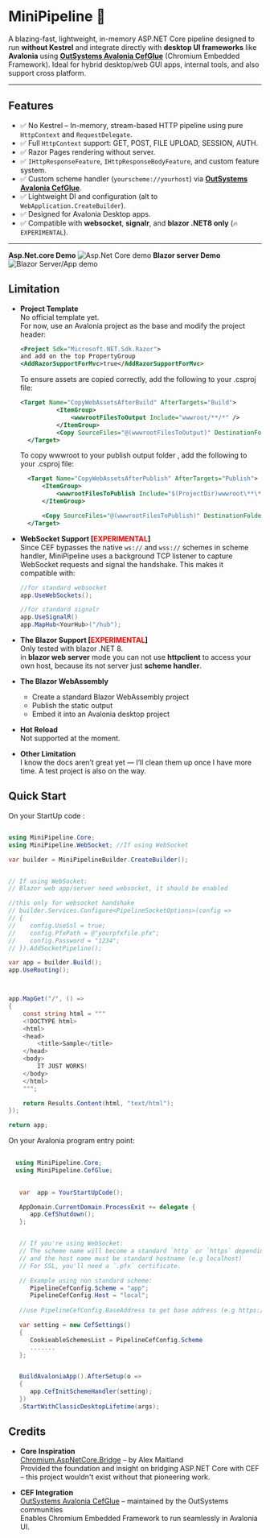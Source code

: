 # MiniPipeline 🚀


A blazing-fast, lightweight, in-memory ASP.NET Core pipeline designed to run **without Kestrel** and integrate directly with **desktop UI frameworks** like **Avalonia** using [**OutSystems Avalonia CefGlue**](https://github.com/OutSystems/CefGlue) (Chromium Embedded Framework). Ideal for hybrid desktop/web GUI apps, internal tools, and also support cross platform. 

---

## Features

- ✅ No Kestrel – In-memory, stream-based HTTP pipeline using pure `HttpContext` and `RequestDelegate`.
- ✅ Full `HttpContext` support: GET, POST, FILE UPLOAD, SESSION, AUTH.
- ✅ Razor Pages rendering without server.
- ✅ `IHttpResponseFeature`, `IHttpResponseBodyFeature`, and custom feature system.
- ✅ Custom scheme handler (`yourscheme://yourhost`) via [**OutSystems Avalonia CefGlue**](https://github.com/OutSystems/CefGlue).
- ✅ Lightweight DI and configuration (alt to `WebApplication.CreateBuilder`).
- ✅ Designed for Avalonia Desktop apps.
- ✅ Compatible with **websocket**, **signalr**, and **blazor .NET8 only** (`🔥EXPERIMENTAL`).

---
 **Asp.Net.core Demo**
![Asp.Net Core demo](20250628122359.gif)
 **Blazor server Demo**
![Blazor Server/App demo](blazor-web-app-svr.gif)

## Limitation
- **Project Template**  
  No official template yet.  
  For now, use an Avalonia project as the base and modify the project header:

  ```xml
  <Project Sdk="Microsoft.NET.Sdk.Razor"> 
  and add on the top PropertyGroup
  <AddRazorSupportForMvc>true</AddRazorSupportForMvc>	
  ```

  To ensure assets are copied correctly, add the following to your .csproj file:  
  ```xml
  <Target Name="CopyWebAssetsAfterBuild" AfterTargets="Build">
			<ItemGroup>
				<wwwrootFilesToOutput Include="wwwroot/**/*" />
			</ItemGroup>
			<Copy SourceFiles="@(wwwrootFilesToOutput)" DestinationFolder="$(OutputPath)wwwroot\%(RecursiveDir)" SkipUnchangedFiles="true" />
	</Target>
  ```

  To copy wwwroot to your publish output folder , add the following to your .csproj file:
  ```xml  
 	<Target Name="CopyWebAssetsAfterPublish" AfterTargets="Publish">
		<ItemGroup>
			<wwwrootFilesToPublish Include="$(ProjectDir)wwwroot\**\*" />
		</ItemGroup>

		<Copy SourceFiles="@(wwwrootFilesToPublish)" DestinationFolder="$(PublishDir)wwwroot\%(wwwrootFilesToPublish.RecursiveDir)" SkipUnchangedFiles="true" />
	</Target>
  ```

- **WebSocket Support [<span style="color:red">EXPERIMENTAL</span>]**  
  Since CEF bypasses the native `ws://` and `wss://` schemes in scheme handler, MiniPipeline uses a background TCP listener to capture WebSocket requests and signal the handshake.
  This makes it compatible with:

  ```c#
  //for standard websocket
  app.UseWebSockets();

  //for standard signalr
  app.UseSignalR()
  app.MapHub<YourHub>("/hub");
  ```  



- **The Blazor Support [<span style="color:red">EXPERIMENTAL</span>]**  
   Only tested with blazor  .NET 8.  
   in **blazor web server** mode you can not use **httpclient** to access your own host, because its not server just **scheme handler**.

- **The Blazor WebAssembly**  
  - Create a standard Blazor WebAssembly project
  - Publish the static output
  - Embed it into an Avalonia desktop project
  
- **Hot Reload**  
   Not supported at the moment.    

- **Other Limitation**  
   I know the docs aren’t great yet — I’ll clean them up once I have more time. A test project is also on the way.

## Quick Start 
On your StartUp code :
```csharp

using MiniPipeline.Core;
using MiniPipeline.WebSocket; //If using WebSocket

var builder = MiniPipelineBuilder.CreateBuilder();


// If using WebSocket:
// Blazor web app/server need websocket, it should be enabled

//this only for websocket handshake 
// builder.Services.Configure<PipelineSocketOptions>(config =>
// {
//    config.UseSsl = true;
//    config.PfxPath = @"yourpfxfile.pfx"; 
//    config.Password = "1234";
// }).AddSocketPipeline();

var app = builder.Build();   
app.UseRouting();



app.MapGet("/", () =>
{
    const string html = """
    <!DOCTYPE html>
    <html>
    <head>
        <title>Sample</title>
    </head>
    <body>
        IT JUST WORKS!
    </body>
    </html>
    """;

    return Results.Content(html, "text/html");
});

return app;

```

On your Avalonia program entry point:
```csharp
  
  using MiniPipeline.Core;
  using MiniPipeline.CefGlue;
 

   var  app = YourStartUpCode();

   AppDomain.CurrentDomain.ProcessExit += delegate { 
      app.CefShutdown();
   };


   // If you're using WebSocket: 
   // The scheme name will become a standard `http` or `https` depending on your socket options.
   // and the host name must be standard hostname (e.g localhost)
   // For SSL, you'll need a `.pfx` certificate.

   // Example using non standard scheme:
      PipelineCefConfig.Scheme = "app";
      PipelineCefConfig.Host = "local";
        
   //use PipelineCefConfig.BaseAddress to get base address (e.g https://localhost:8080 default)

   var setting = new CefSettings()
   {
      CookieableSchemesList = PipelineCefConfig.Scheme
      .......
   };        


   BuildAvaloniaApp().AfterSetup(o =>
   {
      app.CefInitSchemeHandler(setting);
   })
   .StartWithClassicDesktopLifetime(args);


```
## Credits
- **Core Inspiration**  
   [Chromium.AspNetCore.Bridge](https://github.com/ChromiumDotNet/Chromium.AspNetCore.Bridge) – by Alex Maitland  
   Provided the foundation and insight on bridging ASP.NET Core with CEF – this project wouldn't exist without that pioneering work.

- **CEF Integration**  
  [OutSystems Avalonia CefGlue](https://github.com/OutSystems/CefGlue) – maintained by the OutSystems communities  
  Enables Chromium Embedded Framework to run seamlessly in Avalonia UI. 